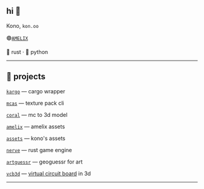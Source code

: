 ## hi 👋
Kono, `kon.oo` 

🟣[`AMELIX`](https://discord.gg/FabqwVzgyD)

🦀 rust · 🐍 python 

---

## 📂 projects

[`kargo`](https://github.com/Kono-o/kargo) — cargo wrapper

[`mcas`](https://github.com/Kono-o/mcas) — texture pack cli

[`coral`](https://github.com/Kono-o/coral) — mc to 3d model 

[`amelix`](https://github.com/Kono-o/amelix-assets) — amelix assets

[`assets`](https://github.com/Kono-o/konos-asset-lib) — kono's assets

[`nerve`](https://github.com/Kono-o/nerve) — rust game engine

[`artguessr`](https://github.com/Kono-o/artguessr) — geoguessr for art

[`vcb3d`](https://github.com/Kono-o/vcb3d) — [virtual circuit board](https://www.virtualcircuitboard.com/) in 3d

---
